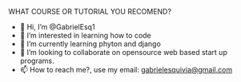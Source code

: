 WHAT COURSE OR TUTORIAL YOU RECOMEND?

- 👋 Hi, I’m @GabrielEsq1
- 👀 I’m interested in learning how to code
- 🌱 I’m currently learning phyton and django
- 💞️ I’m looking to collaborate on opensource web based start up programs. 
- 📫 How to reach me?, use my email: gabrielesquivia@gmail.com

<!---
GabrielEsq1/GabrielEsq1 is a ✨ special ✨ repository because its `README.md` (this file) appears on your GitHub profile.
You can click the Preview link to take a look at your changes.
--->
